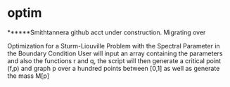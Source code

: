 # optim

******Smithtannera github acct under construction. Migrating over

Optimization for a Sturm-Liouville Problem with the Spectral Parameter in the Boundary Condition
User will input an array containing the parameters and also the functions r and q, the script
will then generate a critical point (f,p) and graph p over a hundred points between [0,1] as
well as generate the mass M[p]
